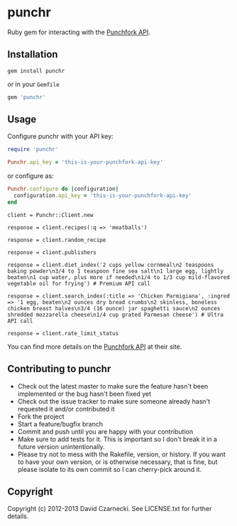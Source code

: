 # punchr

Ruby gem for interacting with the [Punchfork API](http://punchfork.com/api).

## Installation

`gem install punchr`

or in your `Gemfile`

```ruby
gem 'punchr'
```
  
## Usage

Configure punchr with your API key:

```ruby
require 'punchr'

Punchr.api_key = 'this-is-your-punchfork-api-key'
```

or configure as:

```ruby
Punchr.configure do |configuration|
  configuration.api_key = 'this-is-your-punchfork-api-key'
end
```

```
client = Punchr::Client.new

response = client.recipes(:q => 'meatballs')

response = client.random_recipe

response = client.publishers

response = client.diet_index('2 cups yellow cornmeal\n2 teaspoons baking powder\n3/4 to 1 teaspoon fine sea salt\n1 large egg, lightly beaten\n1 cup water, plus more if needed\n1/4 to 1/3 cup mild-flavored vegetable oil for frying') # Premium API call

response = client.search_index(:title => 'Chicken Parmigiana', :ingred => '1 egg, beaten\n2 ounces dry bread crumbs\n2 skinless, boneless chicken breast halves\n3/4 (16 ounce) jar spaghetti sauce\n2 ounces shredded mozzarella cheese\n1/4 cup grated Parmesan cheese') # Ultra API call

response = client.rate_limit_status
```

You can find more details on the [Punchfork API](http://punchfork.com/api#apidocs) at their site.
  
## Contributing to punchr
 
* Check out the latest master to make sure the feature hasn't been implemented or the bug hasn't been fixed yet
* Check out the issue tracker to make sure someone already hasn't requested it and/or contributed it
* Fork the project
* Start a feature/bugfix branch
* Commit and push until you are happy with your contribution
* Make sure to add tests for it. This is important so I don't break it in a future version unintentionally.
* Please try not to mess with the Rakefile, version, or history. If you want to have your own version, or is otherwise necessary, that is fine, but please isolate to its own commit so I can cherry-pick around it.

## Copyright

Copyright (c) 2012-2013 David Czarnecki. See LICENSE.txt for further details.
